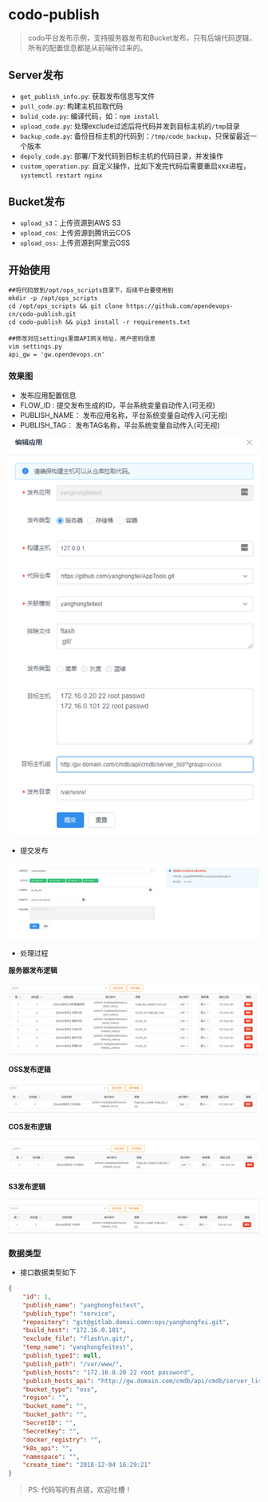 
# codo-publish

> codo平台发布示例，支持服务器发布和Bucket发布，只有后端代码逻辑，所有的配置信息都是从前端传过来的。

## Server发布
- `get_publish_info.py`: 获取发布信息写文件
- `pull_code.py`: 构建主机拉取代码
- `bulid_code.py`: 编译代码，如：`npm install`
- `upload_code.py`: 处理exclude过滤后将代码并发到目标主机的`/tmp`目录
- `backup_code.py`: 备份目标主机的代码到：`/tmp/code_backup`，只保留最近一个版本
- `depoly_code.py`: 部署/下发代码到目标主机的代码目录，并发操作
- `custom_operation.py`: 自定义操作，比如下发完代码后需要重启xxx进程， `systemctl restart nginx`

## Bucket发布

- `upload_s3`：上传资源到AWS S3
- `upload_cos`: 上传资源到腾讯云COS
- `upload_oss`: 上传资源到阿里云OSS




## 开始使用
```
##将代码放到/opt/ops_scripts目录下，后续平台要使用到
mkdir -p /opt/ops_scripts
cd /opt/ops_scripts && git clone https://github.com/opendevops-cn/codo-publish.git
cd codo-publish && pip3 install -r requirements.txt

##修改对应settings里面API网关地址，用户密码信息
vim settings.py
api_gw = 'gw.opendevops.cn'
```

### 效果图
- 发布应用配置信息
- FLOW_ID : 提交发布生成的ID，平台系统变量自动传入(可无视)
- PUBLISH_NAME： 发布应用名称，平台系统变量自动传入(可无视)
- PUBLISH_TAG： 发布TAG名称，平台系统变量自动传入(可无视)

![PublishApp](images/publish_edit.png)
- 提交发布

![PublishCommit](images/commit_publish.png)


- 处理过程

**服务器发布逻辑**

![server_publish_list](images/server_publish_list.png)

**OSS发布逻辑**

![server_publish_list](images/oss_publish_list.png)

**COS发布逻辑**

![cos_publish_list](images/cos_publish_list.png)


**S3发布逻辑**

![s3_publish_list](images/s3_publish_list.png)



### 数据类型

- 接口数据类型如下

```json
{
	"id": 1,
	"publish_name": "yanghongfeitest",
	"publish_type": "service",
	"repository": "git@gitlab.domai.comn:ops/yanghongfei.git",
	"build_host": "172.16.0.101",
	"exclude_file": "flash\n.git/",
	"temp_name": "yanghongfeitest",
	"publish_type1": null,
	"publish_path": "/var/www/",
	"publish_hosts": "172.16.0.20 22 root password",
	"publish_hosts_api": "http://gw.domain.com/cmdb/api/cmdb/server_list/?group=xxxx",
	"bucket_type": "oss",
	"region": "",
	"bucket_name": "",
	"bucket_path": "",
	"SecretID": "",
	"SecretKey": "",
	"docker_registry": "",
	"k8s_api": "",
	"namespace": "",
	"create_time": "2018-12-04 16:29:21"
}
```

> PS: 代码写的有点搓，欢迎吐槽！